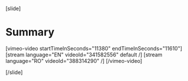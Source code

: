 [slide]
# Summary

[vimeo-video startTimeInSeconds="11380" endTimeInSeconds="11610"]
[stream language="EN" videoId="341582556" default /]
[stream language="RO" videoId="388314290"  /]
[/vimeo-video]

[/slide]